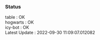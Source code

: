 ### Status


table : OK  
hogwarts : OK  
icy-bot : OK  
Latest Update : 2022-09-30 11:09:07.012082
